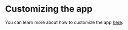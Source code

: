 # Customizing the app

You can learn more about how to customize the app [here](https://facebook.github.io/create-react-app/docs/getting-started).

